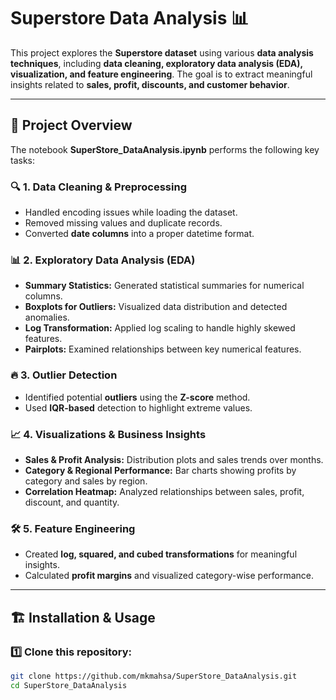 # Superstore Data Analysis 📊

This project explores the **Superstore dataset** using various **data analysis techniques**, including **data cleaning, exploratory data analysis (EDA), visualization, and feature engineering**. The goal is to extract meaningful insights related to **sales, profit, discounts, and customer behavior**.

---

## 📂 Project Overview
The notebook **SuperStore_DataAnalysis.ipynb** performs the following key tasks:

### 🔍 **1. Data Cleaning & Preprocessing**
- Handled encoding issues while loading the dataset.
- Removed missing values and duplicate records.
- Converted **date columns** into a proper datetime format.

### 📊 **2. Exploratory Data Analysis (EDA)**
- **Summary Statistics:** Generated statistical summaries for numerical columns.
- **Boxplots for Outliers:** Visualized data distribution and detected anomalies.
- **Log Transformation:** Applied log scaling to handle highly skewed features.
- **Pairplots:** Examined relationships between key numerical features.

### 🔥 **3. Outlier Detection**
- Identified potential **outliers** using the **Z-score** method.
- Used **IQR-based** detection to highlight extreme values.

### 📈 **4. Visualizations & Business Insights**
- **Sales & Profit Analysis:** Distribution plots and sales trends over months.
- **Category & Regional Performance:** Bar charts showing profits by category and sales by region.
- **Correlation Heatmap:** Analyzed relationships between sales, profit, discount, and quantity.

### 🛠 **5. Feature Engineering**
- Created **log, squared, and cubed transformations** for meaningful insights.
- Calculated **profit margins** and visualized category-wise performance.

---

## 🏗 **Installation & Usage**
### 1️⃣ Clone this repository:
```bash
git clone https://github.com/mkmahsa/SuperStore_DataAnalysis.git
cd SuperStore_DataAnalysis
